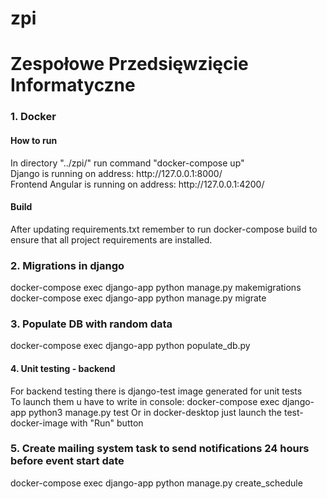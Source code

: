 # zpi
<h1>
Zespołowe Przedsięwzięcie Informatyczne
</h1>

<h3>1. Docker</h3>
<h4>How to run</h4>
<p>
  In directory "../zpi/" run command "docker-compose up" <br>
  Django is running on address: http://127.0.0.1:8000/ <br>
  Frontend Angular is running on address: http://127.0.0.1:4200/ <br>
</p>

<h4>Build</h4>
<p>
    After updating requirements.txt remember to run docker-compose build
    to ensure that all project requirements are installed.
</p>

<h3>2. Migrations in django</h3>
<p> 
docker-compose exec django-app python manage.py makemigrations <br>
docker-compose exec django-app python manage.py  migrate
</p>

<h3>3. Populate DB with random data</h3>
<p> 
docker-compose exec django-app python populate_db.py <br>
</p>

<h4>4. Unit testing - backend</h4>
<p> 
For backend testing there is django-test image generated for unit tests <br>
To launch them u have to write in console: docker-compose exec django-app python3 manage.py test
Or in docker-desktop just launch the test-docker-image with "Run" button  
</p>

<h3>5. Create mailing system task to send notifications 24 hours 
before event start date</h3>
<p> 
docker-compose exec django-app python manage.py create_schedule <br>
</p>
